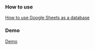 ### How to use
[How to use Google Sheets as a database](https://en.letswrite.tw/google-excel-db/)

### Demo

[Demo](https://letswritetw.github.io/letswrite-google-excel-db-en/)
